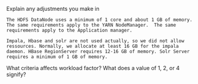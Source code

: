 Explain any adjustments you make in
````
The HDFS DataNode uses a minimum of 1 core and about 1 GB of memory. The same requirements apply to the YARN NodeManager.  The same requirements apply to the Application manager. 

Impala, Hbase and solr are not used actually, so we did not allow ressources. Normally, we allocate at least 16 GB for the impala daemon. HBase RegionServer requires 12-16 GB of memory. Solr Server requires a minimum of 1 GB of memory.

````	



What criteria affects workload factor? What does a value of 1, 2, or 4 signify?
````

````



